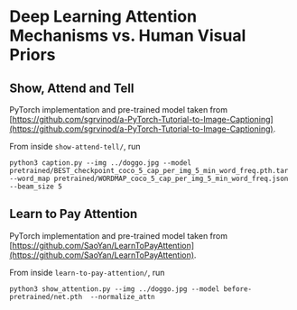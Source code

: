Deep Learning Attention Mechanisms vs. Human Visual Priors
==========================================================


Show, Attend and Tell
---------------------

PyTorch implementation and pre-trained model taken from [https://github.com/sgrvinod/a-PyTorch-Tutorial-to-Image-Captioning](https://github.com/sgrvinod/a-PyTorch-Tutorial-to-Image-Captioning).

From inside `show-attend-tell/`, run
```
python3 caption.py --img ../doggo.jpg --model pretrained/BEST_checkpoint_coco_5_cap_per_img_5_min_word_freq.pth.tar --word_map pretrained/WORDMAP_coco_5_cap_per_img_5_min_word_freq.json --beam_size 5
```


Learn to Pay Attention
----------------------

PyTorch implementation and pre-trained model taken from [https://github.com/SaoYan/LearnToPayAttention](https://github.com/SaoYan/LearnToPayAttention).

From inside `learn-to-pay-attention/`, run
```
python3 show_attention.py --img ../doggo.jpg --model before-pretrained/net.pth  --normalize_attn
```
